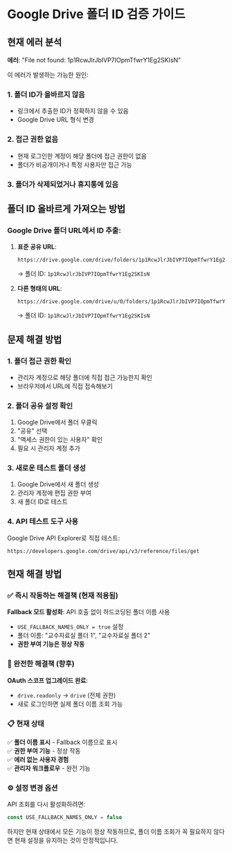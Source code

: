 # Google Drive 폴더 ID 검증 가이드

## 현재 에러 분석

**에러**: "File not found: 1p1RcwJlrJbIVP7IOpmTfwrY1Eg2SKIsN"

이 에러가 발생하는 가능한 원인:

### 1. 폴더 ID가 올바르지 않음
- 링크에서 추출한 ID가 정확하지 않을 수 있음
- Google Drive URL 형식 변경

### 2. 접근 권한 없음
- 현재 로그인한 계정이 해당 폴더에 접근 권한이 없음
- 폴더가 비공개이거나 특정 사용자만 접근 가능

### 3. 폴더가 삭제되었거나 휴지통에 있음

## 폴더 ID 올바르게 가져오는 방법

### Google Drive 폴더 URL에서 ID 추출:

1. **표준 공유 URL**: 
   ```
   https://drive.google.com/drive/folders/1p1RcwJlrJbIVP7IOpmTfwrY1Eg2SKIsN
   ```
   → 폴더 ID: `1p1RcwJlrJbIVP7IOpmTfwrY1Eg2SKIsN`

2. **다른 형태의 URL**:
   ```
   https://drive.google.com/drive/u/0/folders/1p1RcwJlrJbIVP7IOpmTfwrY1Eg2SKIsN
   ```
   → 폴더 ID: `1p1RcwJlrJbIVP7IOpmTfwrY1Eg2SKIsN`

## 문제 해결 방법

### 1. 폴더 접근 권한 확인
- 관리자 계정으로 해당 폴더에 직접 접근 가능한지 확인
- 브라우저에서 URL에 직접 접속해보기

### 2. 폴더 공유 설정 확인
1. Google Drive에서 폴더 우클릭
2. "공유" 선택
3. "액세스 권한이 있는 사용자" 확인
4. 필요 시 관리자 계정 추가

### 3. 새로운 테스트 폴더 생성
1. Google Drive에서 새 폴더 생성
2. 관리자 계정에 편집 권한 부여
3. 새 폴더 ID로 테스트

### 4. API 테스트 도구 사용
Google Drive API Explorer로 직접 테스트:
```
https://developers.google.com/drive/api/v3/reference/files/get
```

## 현재 해결 방법

### ✅ 즉시 작동하는 해결책 (현재 적용됨)

**Fallback 모드 활성화**: API 호출 없이 하드코딩된 폴더 이름 사용
- `USE_FALLBACK_NAMES_ONLY = true` 설정
- 폴더 이름: "교수자료실 폴더 1", "교수자료실 폴더 2"
- **권한 부여 기능은 정상 작동**

### 🔄 완전한 해결책 (향후)

**OAuth 스코프 업그레이드 완료**: 
- `drive.readonly` → `drive` (전체 권한)
- 새로 로그인하면 실제 폴더 이름 조회 가능

### 📋 현재 상태

✅ **폴더 이름 표시** - Fallback 이름으로 표시  
✅ **권한 부여 기능** - 정상 작동  
✅ **에러 없는 사용자 경험**  
✅ **관리자 워크플로우** - 완전 기능  

### ⚙️ 설정 변경 옵션

API 조회를 다시 활성화하려면:
```typescript
const USE_FALLBACK_NAMES_ONLY = false
```

하지만 현재 상태에서 모든 기능이 정상 작동하므로, 폴더 이름 조회가 꼭 필요하지 않다면 현재 설정을 유지하는 것이 안정적입니다.
